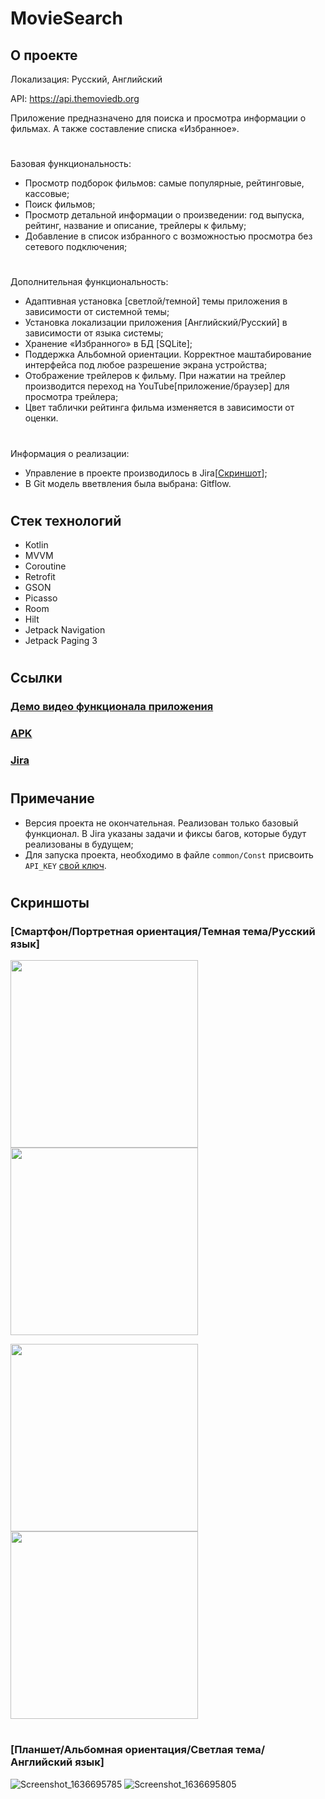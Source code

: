 # MovieSearch
## О проекте
Локализация: Русский, Английский

API: https://api.themoviedb.org

Приложение предназначено для поиска и просмотра информации о фильмах. А также составление списка «Избранное».
#
Базовая функциональность:

- Просмотр подборок фильмов: самые популярные, рейтинговые, кассовые;
- Поиск фильмов;
- Просмотр детальной информации о произведении: год выпуска, рейтинг, название и описание, трейлеры к фильму;
- Добавление в список избранного с возможностью просмотра без сетевого подключения;
#
Дополнительная функциональность:

- Адаптивная установка [светлой/темной] темы приложения в зависимости от системной темы;
- Установка локализации приложения [Английский/Русский] в зависимости от языка системы;
- Хранение «Избранного» в БД [SQLite];
- Поддержка Альбомной ориентации. Корректное маштабирование интерфейса под любое разрешение экрана устройства;
- Отображение трейлеров к фильму. При нажатии на трейлер производится переход на YouTube[приложение/браузер] для просмотра трейлера;
- Цвет таблички рейтинга фильма изменяется в зависимости от оценки.
#
Информация о реализации:

- Управление в проекте производилось в Jira[[Скриншот](https://user-images.githubusercontent.com/75484199/141645470-cd438d80-cc70-4d6d-8ba1-e5b6dd8c5c9c.jpg)];
- В Git модель вветвления была выбрана: Gitflow.
#
## Стек технологий
-	Kotlin
-	MVVM
-	Coroutine 
-	Retrofit
-	GSON
-	Picasso
-	Room
-	Hilt
-	Jetpack Navigation
-	Jetpack Paging 3
#
## Ссылки
### [Демо видео функционала приложения](https://www.youtube.com/watch?v=3p4drjZkk2w)
### [APK](https://drive.google.com/file/d/1ubxEfn7bmhNZ2chgMDLQofAnMCEnINi8/view?usp=sharing)
### [Jira](https://user-images.githubusercontent.com/75484199/141645470-cd438d80-cc70-4d6d-8ba1-e5b6dd8c5c9c.jpg)
#
## Примечание
- Версия проекта не окончательная. Реализован только базовый функционал. В Jira указаны задачи и фиксы багов, которые будут реализованы в будущем;
- Для запуска проекта, необходимо в файле `common/Const` присвоить `API_KEY` [свой ключ](https://api.themoviedb.org).
#

## Скриншоты
### [Смартфон/Портретная ориентация/Темная тема/Русский язык]
<img src="https://user-images.githubusercontent.com/75484199/141421551-32524d74-b2a9-4fb3-ae05-90787b211ea1.jpg" width="300">   <img src="https://user-images.githubusercontent.com/75484199/141421716-0c882e51-445a-4781-87fc-98dd4bcde575.jpg" width="300"> 

<img src="https://user-images.githubusercontent.com/75484199/141421767-5920c965-8173-4a78-9fdf-eef2d06fcd18.jpg" width="300">   <img src="https://user-images.githubusercontent.com/75484199/141421791-707580f8-6c78-4c7c-99d4-5af5647cc5d8.jpg" width="300">
#
#
### [Планшет/Альбомная ориентация/Светлая тема/Английский язык]
![Screenshot_1636695785](https://user-images.githubusercontent.com/75484199/141421829-a466954d-ba16-4221-81c9-dceff5fd661a.png)
![Screenshot_1636695805](https://user-images.githubusercontent.com/75484199/141421845-cb788f55-c179-4554-a766-5679c16defff.png)
